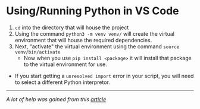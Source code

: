# Using/Running Python in VS Code

1. `cd` into the directory that will house the project
2. Using the command `python3 -m venv venv/` will create the virtual environment that will house the required dependencies.
3. Next, "activate" the virtual environment using the command `source venv/bin/activate`
   - Now when you use `pip install <package>` it will install that package to the virtual environment for use.

- If you start getting a `unresolved import` error in your script, you will need to select a different Python interpretor.

---

_A lot of help was gained from this [article](https://towardsdatascience.com/virtual-environments-104c62d48c54)_

